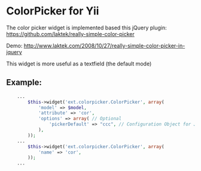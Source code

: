 # ColorPicker for Yii

The color picker widget is implemented based this jQuery plugin:
https://github.com/laktek/really-simple-color-picker

Demo: http://www.laktek.com/2008/10/27/really-simple-color-picker-in-jquery

This widget is more useful as a textfield (the default mode)

## Example:
```php
    ...
        $this->widget('ext.colorpicker.ColorPicker', array(
            'model' => $model,
            'attribute' => 'cor',
            'options' => array( // Optional
                'pickerDefault' => "ccc", // Configuration Object for JS
            ),
        ));
    ...
        $this->widget('ext.colorpicker.ColorPicker', array(
            'name' => 'cor',
        ));
    ...
```
